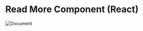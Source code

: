 # Read More Component (React)

![Document](https://user-images.githubusercontent.com/4189030/137650193-9605fd45-86fe-46ca-b85d-cc8e49e606b0.gif)
